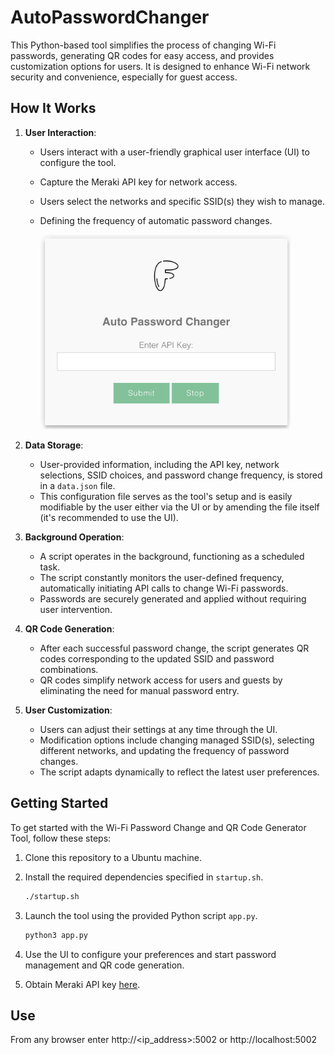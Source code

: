# AutoPasswordChanger
This Python-based tool simplifies the process of changing Wi-Fi passwords, generating QR codes for easy access, and provides customization options for users. It is designed to enhance Wi-Fi network security and convenience, especially for guest access.

## How It Works

1. **User Interaction**:
   - Users interact with a user-friendly graphical user interface (UI) to configure the tool.
   - Capture the Meraki API key for network access.
   - Users select the networks and specific SSID(s) they wish to manage.
   - Defining the frequency of automatic password changes.
     
     <img style="text-align: center;" src="static/images/AppUI.png" width="400"></img>
  
2. **Data Storage**:
   - User-provided information, including the API key, network selections, SSID choices, and password change frequency, is stored in a `data.json` file.
   - This configuration file serves as the tool's setup and is easily modifiable by the user either via the UI or by amending the file itself (it's recommended to use the UI).

3. **Background Operation**:
   - A script operates in the background, functioning as a scheduled task.
   - The script constantly monitors the user-defined frequency, automatically initiating API calls to change Wi-Fi passwords.
   - Passwords are securely generated and applied without requiring user intervention.

4. **QR Code Generation**:
   - After each successful password change, the script generates QR codes corresponding to the updated SSID and password combinations.
   - QR codes simplify network access for users and guests by eliminating the need for manual password entry.

5. **User Customization**:
   - Users can adjust their settings at any time through the UI.
   - Modification options include changing managed SSID(s), selecting different networks, and updating the frequency of password changes.
   - The script adapts dynamically to reflect the latest user preferences.

## Getting Started

To get started with the Wi-Fi Password Change and QR Code Generator Tool, follow these steps:

1. Clone this repository to a Ubuntu machine.
2. Install the required dependencies specified in `startup.sh`.

   ```bash
   ./startup.sh
   ```
4. Launch the tool using the provided Python script `app.py`.

   ```bash
   python3 app.py
   ```
6. Use the UI to configure your preferences and start password management and QR code generation.
7. Obtain Meraki API key [here](https://developer.cisco.com/meraki/api/#!authorization/obtaining-your-meraki-api-key).

## Use

From any browser enter http://<ip_address>:5002 or http://localhost:5002

